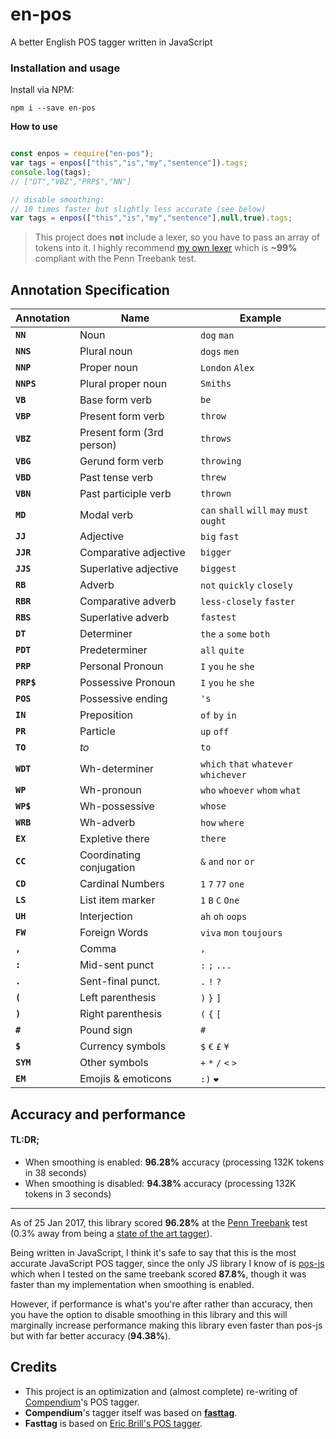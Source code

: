 # en-pos
A better English POS tagger written in JavaScript

### Installation and usage

Install via NPM:

```
npm i --save en-pos
```

**How to use**

```javascript

const enpos = require("en-pos");
var tags = enpos(["this","is","my","sentence"]).tags;
console.log(tags);
// ["DT","VBZ","PRP$","NN"]

// disable smoothing:
// 10 times faster but slightly less accurate (see below)
var tags = enpos(["this","is","my","sentence"],null,true).tags;

```

> This project does **not** include a lexer, so you have to pass an array of tokens into it. I highly recommend [my own lexer](https://github.com/alexcorvi/lexed) which is **~99%** compliant with the Penn Treebank test.

## Annotation Specification

Annotation | Name | Example
--- | --- | ---
**`NN`** | Noun | `dog` `man`
**`NNS`** | Plural noun | `dogs` `men`
**`NNP`** | Proper noun | `London` `Alex`
**`NNPS`** | Plural proper noun | `Smiths`
**`VB`** | Base form verb | `be`
**`VBP`** | Present form verb | `throw`
**`VBZ`** | Present form (3rd person) | `throws`
**`VBG`** | Gerund form verb | `throwing`
**`VBD`** | Past tense verb | `threw`
**`VBN`** | Past participle verb | `thrown`
**`MD`** | Modal verb | `can` `shall` `will` `may` `must` `ought`
**`JJ`** | Adjective | `big` `fast`
**`JJR`** | Comparative adjective | `bigger`
**`JJS`** | Superlative adjective | `biggest`
**`RB`** | Adverb | `not` `quickly` `closely`
**`RBR`** | Comparative adverb | `less-closely` `faster`
**`RBS`** | Superlative adverb | `fastest`
**`DT`** | Determiner | `the` `a` `some` `both`
**`PDT`** | Predeterminer | `all` `quite`
**`PRP`** | Personal Pronoun | `I` `you` `he` `she`
**`PRP$`** | Possessive Pronoun | `I` `you` `he` `she`
**`POS`** | Possessive ending | `'s`
**`IN`** | Preposition | `of` `by` `in`
**`PR`** | Particle | `up` `off`
**`TO`** | *to* | `to`
**`WDT`** | Wh-determiner | `which` `that` `whatever` `whichever`
**`WP`** | Wh-pronoun | `who` `whoever` `whom` `what`
**`WP$`** | Wh-possessive | `whose`
**`WRB`** | Wh-adverb | `how` `where` 
**`EX`** | Expletive there | `there`
**`CC`** | Coordinating conjugation | `&` `and` `nor` `or`
**`CD`** | Cardinal Numbers | `1` `7` `77` `one`
**`LS`** | List item marker | `1` `B` `C` `One`
**`UH`** | Interjection | `ah` `oh` `oops`
**`FW`** | Foreign Words | `viva` `mon` `toujours`
**`,`** | Comma | `,`
**`:`** |Mid-sent punct | `:` `;` `...`
**`.`** | Sent-final punct. | `.` `!` `?`
**`(`** | Left parenthesis | `)` `}` `]`
**`)`** | Right parenthesis | `(` `{` `[`
**`#`** | Pound sign | `#`
**`$`** | Currency symbols | `$` `€` `£` `¥`
**`SYM`** | Other symbols | `+` `*` `/` `<` `>`
**`EM`** | Emojis & emoticons | `:)` `❤`

## Accuracy and performance

#### TL:DR;

- When smoothing is enabled: **96.28%** accuracy (processing 132K tokens in 38 seconds)
- When smoothing is disabled: **94.38%** accuracy (processing 132K tokens in 3 seconds)

----

As of 25 Jan 2017, this library scored **96.28%** at the [Penn Treebank](http://www.cis.upenn.edu/~treebank/) test (0.3% away from being a [state of the art tagger](https://www.aclweb.org/aclwiki/index.php?title=POS_Tagging_(State_of_the_art))).

Being written in JavaScript, I think it's safe to say that this is the most accurate JavaScript POS tagger, since the only JS library I know of is [pos-js](https://github.com/neopunisher/pos-js) which when I tested on the same treebank scored **87.8%**, though it was faster than my implementation when smoothing is enabled.

However, if performance is what's you're after rather than accuracy, then you have the option to disable smoothing in this library and this will marginally increase performance making this library even faster than pos-js but with far better accuracy (**94.38%**).

## Credits
* This project is an optimization and (almost complete) re-writing of [Compendium](https://github.com/Ulflander/compendium-js)'s POS tagger.
* **Compendium**'s tagger itself was based on **[fasttag](https://github.com/mark-watson/fasttag_v2)**.
* **Fasttag** is based on [Eric Brill's POS tagger](https://en.wikipedia.org/wiki/Brill_tagger).